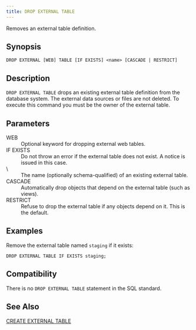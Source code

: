 ```yaml
---
title: DROP EXTERNAL TABLE
---
```


<!--
Licensed to the Apache Software Foundation (ASF) under one
or more contributor license agreements.  See the NOTICE file
distributed with this work for additional information
regarding copyright ownership.  The ASF licenses this file
to you under the Apache License, Version 2.0 (the
"License"); you may not use this file except in compliance
with the License.  You may obtain a copy of the License at

  http://www.apache.org/licenses/LICENSE-2.0

Unless required by applicable law or agreed to in writing,
software distributed under the License is distributed on an
"AS IS" BASIS, WITHOUT WARRANTIES OR CONDITIONS OF ANY
KIND, either express or implied.  See the License for the
specific language governing permissions and limitations
under the License.
-->

Removes an external table definition.

## Synopsis<a id="topic1__section2"></a>

``` pre
DROP EXTERNAL [WEB] TABLE [IF EXISTS] <name> [CASCADE | RESTRICT]
```

## Description<a id="topic1__section3"></a>

`DROP EXTERNAL TABLE` drops an existing external table definition from the database system. The external data sources or files are not deleted. To execute this command you must be the owner of the external table.

## Parameters<a id="topic1__section4"></a>

<dt>WEB  </dt>
<dd>Optional keyword for dropping external web tables.</dd>

<dt>IF EXISTS  </dt>
<dd>Do not throw an error if the external table does not exist. A notice is issued in this case.</dd>

<dt>\<name\>   </dt>
<dd>The name (optionally schema-qualified) of an existing external table.</dd>

<dt>CASCADE  </dt>
<dd>Automatically drop objects that depend on the external table (such as views).</dd>

<dt>RESTRICT  </dt>
<dd>Refuse to drop the external table if any objects depend on it. This is the default.</dd>

## Examples<a id="topic1__section5"></a>

Remove the external table named `staging` if it exists:

``` pre
DROP EXTERNAL TABLE IF EXISTS staging;
```

## Compatibility<a id="topic1__section6"></a>

There is no `DROP EXTERNAL TABLE` statement in the SQL standard.

## See Also<a id="topic1__section7"></a>

[CREATE EXTERNAL TABLE](CREATE-EXTERNAL-TABLE/index.html)
